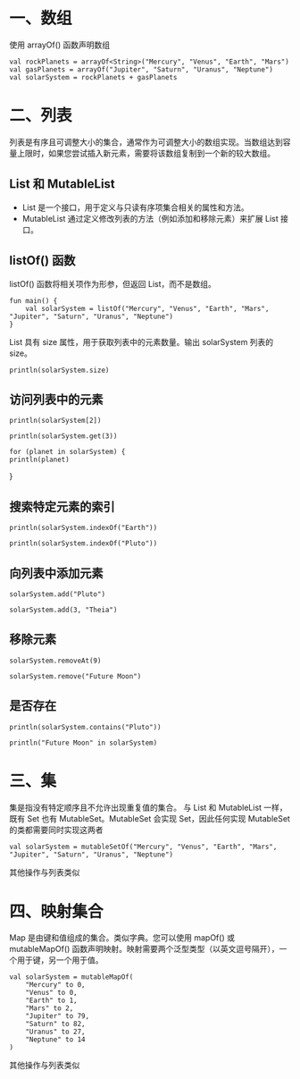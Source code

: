 # 一、数组
使用 arrayOf() 函数声明数组

    val rockPlanets = arrayOf<String>("Mercury", "Venus", "Earth", "Mars")
    val gasPlanets = arrayOf("Jupiter", "Saturn", "Uranus", "Neptune")
    val solarSystem = rockPlanets + gasPlanets

# 二、列表
列表是有序且可调整大小的集合，通常作为可调整大小的数组实现。当数组达到容量上限时，如果您尝试插入新元素，需要将该数组复制到一个新的较大数组。

## List 和 MutableList
- List 是一个接口，用于定义与只读有序项集合相关的属性和方法。
- MutableList 通过定义修改列表的方法（例如添加和移除元素）来扩展 List 接口。

## listOf() 函数
listOf() 函数将相关项作为形参，但返回 List，而不是数组。

    fun main() {
        val solarSystem = listOf("Mercury", "Venus", "Earth", "Mars", "Jupiter", "Saturn", "Uranus", "Neptune")
    }

List 具有 size 属性，用于获取列表中的元素数量。输出 solarSystem 列表的 size。

    println(solarSystem.size)

## 访问列表中的元素

    println(solarSystem[2])

    println(solarSystem.get(3))

    for (planet in solarSystem) {
    println(planet)
}

## 搜索特定元素的索引

    println(solarSystem.indexOf("Earth"))

    println(solarSystem.indexOf("Pluto"))

## 向列表中添加元素

    solarSystem.add("Pluto")

    solarSystem.add(3, "Theia")

## 移除元素

    solarSystem.removeAt(9)

    solarSystem.remove("Future Moon")

## 是否存在

    println(solarSystem.contains("Pluto"))

    println("Future Moon" in solarSystem)

# 三、集
集是指没有特定顺序且不允许出现重复值的集合。
与 List 和 MutableList 一样，既有 Set 也有 MutableSet。MutableSet 会实现 Set，因此任何实现 MutableSet 的类都需要同时实现这两者

    val solarSystem = mutableSetOf("Mercury", "Venus", "Earth", "Mars", "Jupiter", "Saturn", "Uranus", "Neptune")

其他操作与列表类似

# 四、映射集合
Map 是由键和值组成的集合。类似字典。您可以使用 mapOf() 或 mutableMapOf() 函数声明映射。映射需要两个泛型类型（以英文逗号隔开），一个用于键，另一个用于值。

    val solarSystem = mutableMapOf(
        "Mercury" to 0,
        "Venus" to 0,
        "Earth" to 1,
        "Mars" to 2,
        "Jupiter" to 79,
        "Saturn" to 82,
        "Uranus" to 27,
        "Neptune" to 14
    )

其他操作与列表类似

